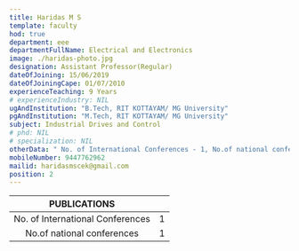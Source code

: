 ```yaml
---
title: Haridas M S
template: faculty
hod: true
department: eee
departmentFullName: Electrical and Electronics
image: ./haridas-photo.jpg
designation: Assistant Professor(Regular)
dateOfJoining: 15/06/2019
dateOfJoiningCape: 01/07/2010
experienceTeaching: 9 Years
# experienceIndustry: NIL
ugAndInstitution: "B.Tech, RIT KOTTAYAM/ MG University"
pgAndInstitution: "M.Tech, RIT KOTTAYAM/ MG University"
subject: Industrial Drives and Control
# phd: NIL
# specialization: NIL
otherData: " No. of International Conferences - 1, No.of national conferences - 1"
mobileNumber: 9447762962
mailid: haridasmscek@gmail.com
position: 2
---
```

|           PUBLICATIONS           |     |
| :------------------------------: | :-: |
| No. of International Conferences |  1  |
|    No.of national conferences    |  1  |
